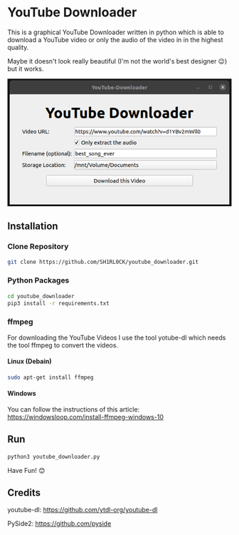 # YouTube Downloader
This is a graphical YouTube Downloader written in python which is able to download a YouTube video or only the audio of the video in in the highest quality.

Maybe it doesn't look really beautiful (I'm not the world's best designer 😉) but it works.

![youtube_downloader_screenshot](.screenshots/youtube_downloader_screenshot.png)

## Installation
### Clone Repository
```bash
git clone https://github.com/SH1RL0CK/youtube_downloader.git
```
### Python Packages
```bash
cd youtube_downloader
pip3 install -r requirements.txt
```
### ffmpeg
For downloading the YouTube Videos I use the tool yotube-dl which needs the tool ffmpeg to convert the videos.

#### Linux (Debain)
```bash
sudo apt-get install ffmpeg 
```
#### Windows
You can follow the instructions of this article: https://windowsloop.com/install-ffmpeg-windows-10

## Run
```bash
python3 youtube_downloader.py
```
Have Fun! 😊

## Credits
youtube-dl: https://github.com/ytdl-org/youtube-dl 

PySide2: https://github.com/pyside

